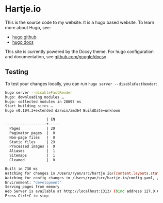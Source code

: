 # Hartje.io

This is the source code to my website. It is a hugo based website.
To learn more about Hugo, see: 
- [hugo github](https://github.com/gohugoio/hugo)
- [hugo docs](https://gohugo.io/)

This site is currently powered by the Docsy theme. For hugo configuration and documentation, see [github.com/google/docsy](https://github.com/google/docsy)

## Testing

To test your changes locally, you can run `hugo server --disableFastRender`:

```sh
hugo server --disableFastRender
hugo: downloading modules …
hugo: collected modules in 28697 ms
Start building sites … 
hugo v0.104.3+extended darwin/amd64 BuildDate=unknown

                   | EN  
-------------------+-----
  Pages            | 20  
  Paginator pages  |  0  
  Non-page files   |  0  
  Static files     | 29  
  Processed images |  0  
  Aliases          |  1  
  Sitemaps         |  1  
  Cleaned          |  0  

Built in 730 ms
Watching for changes in /Users/ryan/src/hartje.io/{content,layouts,static}
Watching for config changes in /Users/ryan/src/hartje.io/config.yaml, /Users/ryan/src/hartje.io/go.mod
Environment: "development"
Serving pages from memory
Web Server is available at http://localhost:1313/ (bind address 127.0.0.1)
Press Ctrl+C to stop
```
